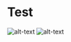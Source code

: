 # Test 

![alt-text](https://img.shields.io/pypi/djversions/djangorestframework?logoColor=yellow)
![alt-text](https://img.shields.io/static/v1?label=message=<pk:pillow>&color=<yellow>)